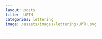 ```yaml
---
layout: posts
title:  UPTH
categories: lettering
image: /assets/images/lettering/UPTH.svg

---
```




